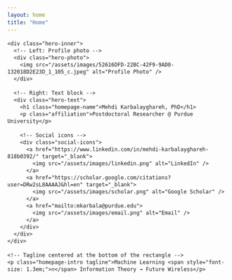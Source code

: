 ```yaml
---
layout: home
title: "Home"
---
```


<div class="hero-container">
  <div class="hero-card-horizontal">

    <div class="hero-inner">
      <!-- Left: Profile photo -->
      <div class="hero-photo">
        <img src="/assets/images/52616DFD-22BC-42F9-9AD0-132018D2E23D_1_105_c.jpeg" alt="Profile Photo" />
      </div>

      <!-- Right: Text block -->
      <div class="hero-text">
        <h1 class="homepage-name">Mehdi Karbalayghareh, PhD</h1>
        <p class="affiliation">Postdoctoral Researcher @ Purdue University</p>

        <!-- Social icons -->
        <div class="social-icons">
          <a href="https://www.linkedin.com/in/mehdi-karbalayghareh-818b0392/" target="_blank">
            <img src="/assets/images/linkedin.png" alt="LinkedIn" />
          </a>
          <a href="https://scholar.google.com/citations?user=DRw2sL8AAAAJ&hl=en" target="_blank">
            <img src="/assets/images/scholar.png" alt="Google Scholar" />
          </a>
          <a href="mailto:mkarbala@purdue.edu">
            <img src="/assets/images/email.png" alt="Email" />
          </a>
        </div>
      </div>
    </div>

    <!-- Tagline centered at the bottom of the rectangle -->
    <p class="homepage-intro tagline">Machine Learning <span style="font-size: 1.3em;">∩</span> Information Theory → Future Wireless</p>

  </div>
</div>
